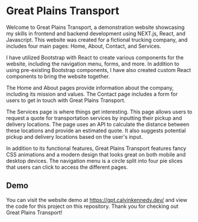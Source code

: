 # Great Plains Transport
Welcome to Great Plains Transport, a demonstration website showcasing my skills in frontend and backend development using NEXT.js, React, and Javascript. This website was created for a fictional trucking company, and includes four main pages: Home, About, Contact, and Services.

I have utilized Bootstrap with React to create various components for the website, including the navigation menu, forms, and more. In addition to using pre-existing Bootstrap components, I have also created custom React components to bring the website together.

The Home and About pages provide information about the company, including its mission and values. The Contact page includes a form for users to get in touch with Great Plains Transport.

The Services page is where things get interesting. This page allows users to request a quote for transportation services by inputting their pickup and delivery locations. The page uses an API to calculate the distance between these locations and provide an estimated quote. It also suggests potential pickup and delivery locations based on the user's input.

In addition to its functional features, Great Plains Transport features fancy CSS animations and a modern design that looks great on both mobile and desktop devices. The navigation menu is a circle split into four pie slices that users can click to access the different pages.

## Demo
You can visit the website demo at https://gpt.calvinkennedy.dev/ and view the code for this project on this repository. Thank you for checking out Great Plains Transport!
